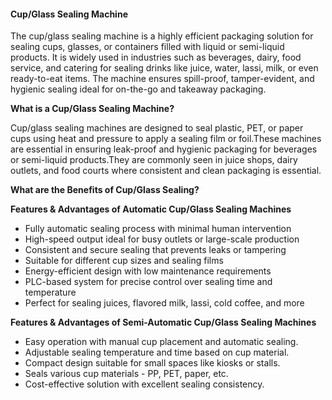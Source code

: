 #### **Cup/Glass Sealing Machine**

The cup/glass sealing machine is a highly efficient packaging solution for sealing cups, glasses, or containers filled with liquid or semi-liquid products.
It is widely used in industries such as beverages, dairy, food service, and catering for sealing drinks like juice, water, lassi, milk, or even ready-to-eat items.
The machine ensures spill-proof, tamper-evident, and hygienic sealing ideal for on-the-go and takeaway packaging.

**What is a Cup/Glass Sealing Machine?**

Cup/glass sealing machines are designed to seal plastic, PET, or paper cups using heat and pressure to apply a sealing film or foil.These machines are essential in ensuring leak-proof and hygienic packaging for beverages or semi-liquid products.They are commonly seen in juice shops, dairy outlets, and food courts where consistent and clean packaging is essential.

**What are the Benefits of Cup/Glass Sealing?**

**Features & Advantages of Automatic Cup/Glass Sealing Machines**

- Fully automatic sealing process with minimal human intervention
- High-speed output ideal for busy outlets or large-scale production
- Consistent and secure sealing that prevents leaks or tampering
- Suitable for different cup sizes and sealing films
- Energy-efficient design with low maintenance requirements
- PLC-based system for precise control over sealing time and temperature
- Perfect for sealing juices, flavored milk, lassi, cold coffee, and more

**Features & Advantages of Semi-Automatic Cup/Glass Sealing Machines**

- Easy operation with manual cup placement and automatic sealing.
- Adjustable sealing temperature and time based on cup material.
- Compact design suitable for small spaces like kiosks or stalls.
- Seals various cup materials - PP, PET, paper, etc.
- Cost-effective solution with excellent sealing consistency.
